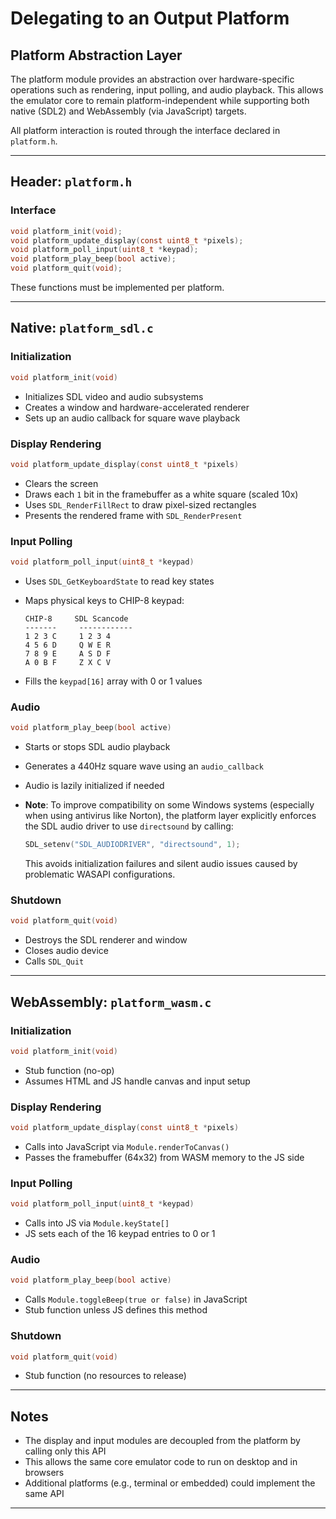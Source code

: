 # Delegating to an Output Platform

## Platform Abstraction Layer

The platform module provides an abstraction over hardware-specific operations such as rendering, input polling, and audio playback. This allows the emulator core to remain platform-independent while supporting both native (SDL2) and WebAssembly (via JavaScript) targets.

All platform interaction is routed through the interface declared in `platform.h`.

---

## Header: `platform.h`

### Interface

```c
void platform_init(void);
void platform_update_display(const uint8_t *pixels);
void platform_poll_input(uint8_t *keypad);
void platform_play_beep(bool active);
void platform_quit(void);
```

These functions must be implemented per platform.

---

## Native: `platform_sdl.c`

### Initialization

```c
void platform_init(void)
```

- Initializes SDL video and audio subsystems
- Creates a window and hardware-accelerated renderer
- Sets up an audio callback for square wave playback

### Display Rendering

```c
void platform_update_display(const uint8_t *pixels)
```

- Clears the screen
- Draws each `1` bit in the framebuffer as a white square (scaled 10x)
- Uses `SDL_RenderFillRect` to draw pixel-sized rectangles
- Presents the rendered frame with `SDL_RenderPresent`

### Input Polling

```c
void platform_poll_input(uint8_t *keypad)
```

- Uses `SDL_GetKeyboardState` to read key states
- Maps physical keys to CHIP-8 keypad:

  ```
  CHIP-8     SDL Scancode
  -------     ------------
  1 2 3 C     1 2 3 4
  4 5 6 D     Q W E R
  7 8 9 E     A S D F
  A 0 B F     Z X C V
  ```

- Fills the `keypad[16]` array with 0 or 1 values

### Audio

```c
void platform_play_beep(bool active)
```

- Starts or stops SDL audio playback
- Generates a 440Hz square wave using an `audio_callback`
- Audio is lazily initialized if needed
- **Note**: To improve compatibility on some Windows systems (especially when using antivirus like Norton), the platform layer explicitly enforces the SDL audio driver to use `directsound` by calling:

  ```c
  SDL_setenv("SDL_AUDIODRIVER", "directsound", 1);
  ```

  This avoids initialization failures and silent audio issues caused by problematic WASAPI configurations.


### Shutdown

```c
void platform_quit(void)
```

- Destroys the SDL renderer and window
- Closes audio device
- Calls `SDL_Quit`

---

## WebAssembly: `platform_wasm.c`

### Initialization

```c
void platform_init(void)
```

- Stub function (no-op)
- Assumes HTML and JS handle canvas and input setup

### Display Rendering

```c
void platform_update_display(const uint8_t *pixels)
```

- Calls into JavaScript via `Module.renderToCanvas()`
- Passes the framebuffer (64x32) from WASM memory to the JS side

### Input Polling

```c
void platform_poll_input(uint8_t *keypad)
```

- Calls into JS via `Module.keyState[]`
- JS sets each of the 16 keypad entries to 0 or 1

### Audio

```c
void platform_play_beep(bool active)
```

- Calls `Module.toggleBeep(true or false)` in JavaScript
- Stub function unless JS defines this method

### Shutdown

```c
void platform_quit(void)
```

- Stub function (no resources to release)

---

## Notes

- The display and input modules are decoupled from the platform by calling only this API
- This allows the same core emulator code to run on desktop and in browsers
- Additional platforms (e.g., terminal or embedded) could implement the same API

---
